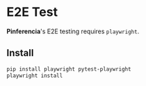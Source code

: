 # E2E Test

**Pinferencia**'s E2E testing requires `playwright`.

## Install

```bash
pip install playwright pytest-playwright
playwright install
```
